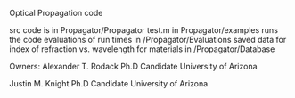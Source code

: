 Optical Propagation code

src code is in Propagator/Propagator
test.m in Propagator/examples runs the code
evaluations of run times in /Propagator/Evaluations
saved data for index of refraction vs. wavelength for materials in /Propagator/Database



Owners:
Alexander T. Rodack
Ph.D Candidate
University of Arizona

Justin M. Knight
Ph.D Candidate
University of Arizona